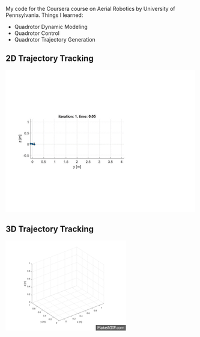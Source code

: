 My code for the Coursera course on Aerial Robotics by University of Pennsylvania.
Things I learned: 
- Quadrotor Dynamic Modeling
- Quadrotor Control
- Quadrotor Trajectory Generation
## 2D Trajectory Tracking
![2D Trajectory Tracking](/output_E8wNUi.gif)
## 3D Trajectory Tracking 
![3D Trajectory Tracking](/3d_trajectory.gif)

